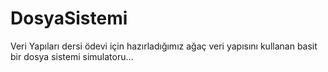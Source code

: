 # DosyaSistemi

Veri Yapıları dersi ödevi için hazırladığımız ağaç veri yapısını kullanan basit bir dosya sistemi simulatoru...
